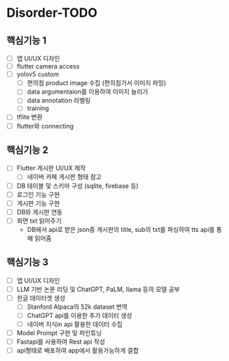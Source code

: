 # Disorder-TODO

## 핵심기능 1
- [ ] 앱 UI/UX 디자인
- [ ] flutter camera access
- [ ] yolov5 custom
	- [ ] 편의점 product image 수집 (편의점가서 이미지 파밍)
	- [ ] data argumentaion를 이용하여 이미지 늘리기
	- [ ] data annotation 라벨링
	- [ ] training
- [ ] tflite 변환
- [ ] flutter와 connecting
	
## 핵심기능 2
- [ ] Flutter 게시판 UI/UX 제작
	- [ ] 네이버 카페 게시판 형태 참고
- [ ] DB 테이블 및 스키마 구성 (sqlite, firebase 등)
- [ ] 로그인 기능 구현
- [ ] 게시판 기능 구현
- [ ] DB와 게시판 연동
- [ ] 화면 txt 읽어주기
	- DB에서 api로 받은 json중 게시판의 title, sub의 txt를 파싱하여 tts api를 통해 읽어줌
	
## 핵심기능 3
- [ ] 앱 UI/UX 디자인
- [ ] LLM 기반 논문 리딩 및 ChatGPT, PaLM, llama 등의 모델 공부
- [ ] 한글 데이터셋 생성
	- [ ] Stanford Alpaca의 52k dataset 번역
	- [ ] ChatGPT api를 이용한 추가 데이터 생성
	- [ ] 네이버 지식in api 활용한 데이터 수집
- [ ] Model Prompt 구현 및 파인튜닝
- [ ] Fastapi를 사용하여 Rest api 작성
- [ ] api형태로 배포하여 app에서 활용가능하게 결합
